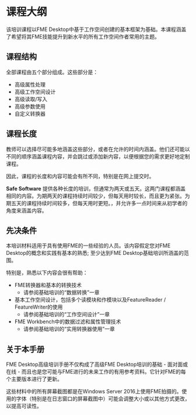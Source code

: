 # 课程大纲 #
该培训课程以FME Desktop中基于工作空间创建的基本框架为基础。本课程涵盖了希望将其FME技能提升到新水平的所有工作空间作者常用的主题。


## 课程结构 ##
全部课程由五个部分组成。这些部分是：

- 高级属性处理
- 高级工作空间设计
- 高级读取/写入
- 高级参数使用
- 自定义转换器

## 课程长度 ##

教师可以选择尽可能多地涵盖这些部分，或者在允许的时间内涵盖。他们还可能以不同的顺序涵盖课程内容，并会跳过或添加新内容，以便根据您的需求更好地定制课程。

因此，课程的长度和内容可能会有所不同，特别是在网上提交时。

**Safe Software** 提供各种长度的培训，但通常为两天或五天。这两门课程都涵盖相同的内容。为期两天的课程持续时间较少，但每天用时较长，而且更为紧张。为期五天的课程持续时间较多，但每天用时更短。，并允许多一点时间来从初学者的角度来涵盖内容。


## 先决条件 ##
本培训材料适用于具有使用FME的一些经验的人员。该内容假定您对FME Desktop的概念和实践有基本的熟悉; 至少达到FME Desktop基础培训所涵盖的范围。

特别是，熟悉以下内容会很有帮助：

- FME转换器和基本的转换技术
	- 请参阅基础培训的“数据转换”一章
- 基本工作空间设计，包括多个读模块和作模块以及FeatureReader / FeatureWriter的使用
	- 请参阅基础培训的“工作空间设计”一章
- FME Workbench中的数据过滤和属性管理技术
	- 请参阅基础培训的“实用转换器使用”一章


## 关于本手册 ##
FME Desktop高级培训手册不仅构成了高级FME Desktop培训的基础 - 面对面或在线 - 而且也是您可能与FME进行的未来工作的有用参考资料。它针对FME的每个主要版本进行了更新。

这些材料中的所有屏幕截图都是在Windows Server 2016上使用FME拍摄的。使用的字体（特别是在日志窗口的屏幕截图中）可能会调整大小或以其他方式更改，以提高可读性。
